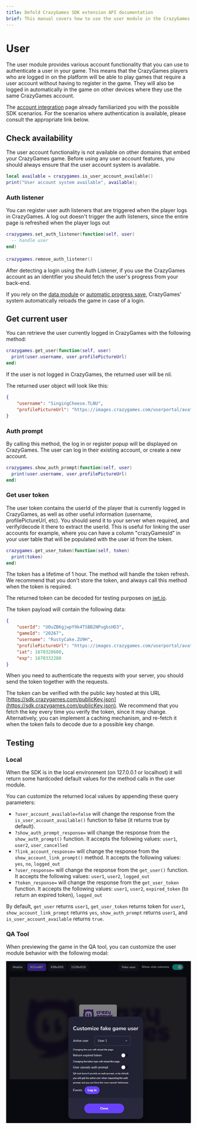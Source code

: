 ```yaml
---
title: Defold CrazyGames SDK extension API documentation
brief: This manual covers how to use the user module in the CrazyGames SDK in Defold.
---
```


# User

The user module provides various account functionality that you can use to authenticate a user in your game. This means that the CrazyGames players who are logged in on the platform will be able to play games that require a user account without having to register in the game. They will also be logged in automatically in the game on other devices where they use the same CrazyGames account.

The [account integration](https://docs.crazygames.com/requirements/account-integration/) page already familiarized you with the possible SDK scenarios. For the scenarios where authentication is available, please consult the appropriate link below.


## Check availability

The user account functionality is not available on other domains that embed your CrazyGames game. Before using any user account features, you should always ensure that the user account system is available.

```lua
local available = crazygames.is_user_account_available()
print("User account system available", available);
```


### Auth listener

You can register user auth listeners that are triggered when the player logs in CrazyGames. A log out doesn't trigger the auth listeners, since the entire page is refreshed when the player logs out

```lua
crazygames.set_auth_listener(function(self, user)
  -- handle user
end)

crazygames.remove_auth_listener()
```

After detecting a login using the Auth Listener, if you use the CrazyGames account as an identifier you should fetch the user's progress from your back-end.

If you rely on the [data module](data) or [automatic progress save](https://docs.crazygames.com/other/aps/), CrazyGames' system automatically reloads the game in case of a login.


## Get current user

You can retrieve the user currently logged in CrazyGames with the following method:

```lua
crazygames.get_user(function(self, user)
  print(user.username, user.profilePictureUrl)
end)
```

If the user is not logged in CrazyGames, the returned user will be nil.

The returned user object will look like this:

```json
{
    "username": "SingingCheese.TLNU",
    "profilePictureUrl": "https://images.crazygames.com/userportal/avatars/4.png"
}
```


### Auth prompt

By calling this method, the log in or register popup will be displayed on CrazyGames. The user can log in their existing account, or create a new account.

```lua
crazygames.show_auth_prompt(function(self, user)
  print(user.username, user.profilePictureUrl)
end)
```


### Get user token

The user token contains the userId of the player that is currently logged in CrazyGames, as well as other useful information (username, profilePictureUrl, etc). You should send it to your server when required, and verify/decode it there to extract the userId. This is useful for linking the user accounts for example, where you can have a column "crazyGamesId" in your user table that will be populated with the user id from the token.

```lua
crazygames.get_user_token(function(self, token)
  print(token)
end)
```

The token has a lifetime of 1 hour. The method will handle the token refresh. We recommend that you don't store the token, and always call this method when the token is required.


The returned token can be decoded for testing purposes on [jwt.io](https://jwt.io/).

The token payload will contain the following data:

```json
{
    "userId": "UOuZBKgjwpY9k4TSBB2NPugbsHD3",
    "gameId": "20267",
    "username": "RustyCake.ZU9H",
    "profilePictureUrl": "https://images.crazygames.com/userportal/avatars/16.png",
    "iat": 1670328680,
    "exp": 1670332280
}
```

When you need to authenticate the requests with your server, you should send the token together with the requests.

The token can be verified with the public key hosted at this URL [https://sdk.crazygames.com/publicKey.json](https://sdk.crazygames.com/publicKey.json). We recommend that you fetch the key every time you verify the token, since it may change. Alternatively, you can implement a caching mechanism, and re-fetch it when the token fails to decode due to a possible key change.


## Testing

### Local
When the SDK is in the local environment (on 127.0.0.1 or localhost) it will return some hardcoded default values for the method calls in the user module.

You can customize the returned local values by appending these query parameters:

* `?user_account_available=false` will change the response from the `is_user_account_available()` function to false (it returns true by default).
* `?show_auth_prompt_response=` will change the response from the `show_auth_prompt()` function. It accepts the following values: `user1`, `user2`, `user_cancelled`
* `?link_account_response=` will change the response from the `show_account_link_prompt()` method. It accepts the following values: `yes`, `no`, `logged_out`
* `?user_response=` will change the response from the `get_user()` function. It accepts the following values: `user1`, `user2`, `logged_out`
* `?token_response=` will change the response from the `get_user_token` function. It accepts the following values: `user1`, `user2`, `expired_token` (to return an expired token), `logged_out`

By default, `get_user` returns `user1`, `get_user_token` returns token for `user1`, `show_account_link_prompt` returns `yes`, `show_auth_prompt` returns `user1`, and `is_user_account_available` returns `true`.


### QA Tool
When previewing the game in the QA tool, you can customize the user module behavior with the following modal:

![](qa-tool-fake-user.jpg)
